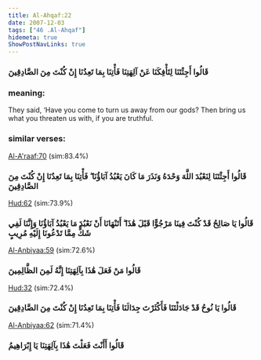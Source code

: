 ```yaml
---
title: Al-Ahqaf:22
date: 2007-12-03
tags: ["46 .Al-Ahqaf"]
hidemeta: true 
ShowPostNavLinks: true 
---
```

### قَالُوا أَجِئْتَنَا لِتَأْفِكَنَا عَنْ آلِهَتِنَا فَأْتِنَا بِمَا تَعِدُنَا إِنْ كُنْتَ مِنَ الصَّادِقِينَ
### meaning: 
They said, ‘Have you come to turn us away from our gods? Then bring us what you threaten us with, if you are truthful.
### similar verses: 

[Al-A'raaf:70](/7/70) (sim:83.4%)

### قَالُوا أَجِئْتَنَا لِنَعْبُدَ اللَّهَ وَحْدَهُ وَنَذَرَ مَا كَانَ يَعْبُدُ آبَاؤُنَا ۖ فَأْتِنَا بِمَا تَعِدُنَا إِنْ كُنْتَ مِنَ الصَّادِقِينَ

[Hud:62](/11/62) (sim:73.9%)

### قَالُوا يَا صَالِحُ قَدْ كُنْتَ فِينَا مَرْجُوًّا قَبْلَ هَٰذَا ۖ أَتَنْهَانَا أَنْ نَعْبُدَ مَا يَعْبُدُ آبَاؤُنَا وَإِنَّنَا لَفِي شَكٍّ مِمَّا تَدْعُونَا إِلَيْهِ مُرِيبٍ

[Al-Anbiyaa:59](/21/59) (sim:72.6%)

### قَالُوا مَنْ فَعَلَ هَٰذَا بِآلِهَتِنَا إِنَّهُ لَمِنَ الظَّالِمِينَ

[Hud:32](/11/32) (sim:72.4%)

### قَالُوا يَا نُوحُ قَدْ جَادَلْتَنَا فَأَكْثَرْتَ جِدَالَنَا فَأْتِنَا بِمَا تَعِدُنَا إِنْ كُنْتَ مِنَ الصَّادِقِينَ

[Al-Anbiyaa:62](/21/62) (sim:71.4%)

### قَالُوا أَأَنْتَ فَعَلْتَ هَٰذَا بِآلِهَتِنَا يَا إِبْرَاهِيمُ
